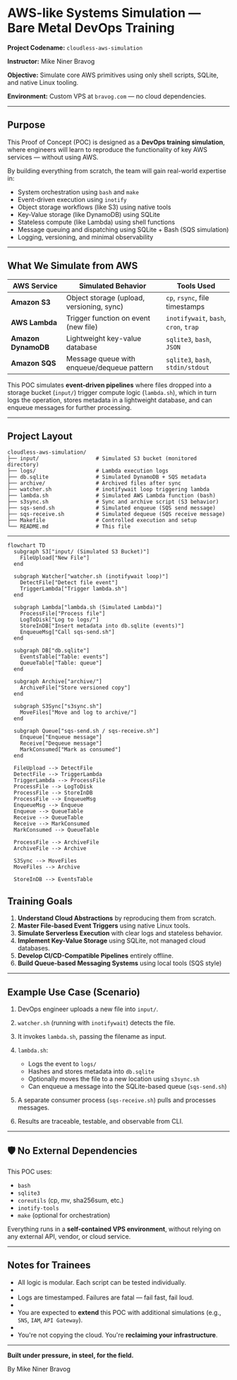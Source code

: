 # AWS-like Systems Simulation — Bare Metal DevOps Training

**Project Codename:** `cloudless-aws-simulation`

**Instructor:** Mike Niner Bravog

**Objective:** Simulate core AWS primitives using only shell scripts, SQLite, and native Linux tooling.

**Environment:** Custom VPS at `bravog.com` — no cloud dependencies.

---

## Purpose

This Proof of Concept (POC) is designed as a **DevOps training simulation**, where engineers will learn to reproduce the functionality of key AWS services — without using AWS.

By building everything from scratch, the team will gain real-world expertise in:

* System orchestration using `bash` and `make`
* Event-driven execution using `inotify`
* Object storage workflows (like S3) using native tools
* Key-Value storage (like DynamoDB) using SQLite
* Stateless compute (like Lambda) using shell functions
* Message queuing and dispatching using SQLite + Bash (SQS simulation)
* Logging, versioning, and minimal observability

---

## What We Simulate from AWS

| AWS Service         | Simulated Behavior                         | Tools Used                            |
| ------------------- | ------------------------------------------ | ------------------------------------- |
| **Amazon S3**       | Object storage (upload, versioning, sync)  | `cp`, `rsync`, file timestamps        |
| **AWS Lambda**      | Trigger function on event (new file)       | `inotifywait`, `bash`, `cron`, `trap` |
| **Amazon DynamoDB** | Lightweight key-value database             | `sqlite3`, `bash`, `JSON`             |
| **Amazon SQS**      | Message queue with enqueue/dequeue pattern | `sqlite3`, `bash`, `stdin/stdout`     |

This POC simulates **event-driven pipelines** where files dropped into a storage bucket (`input/`) trigger compute logic (`lambda.sh`), which in turn logs the operation, stores metadata in a lightweight database, and can enqueue messages for further processing.

---

## Project Layout

```
cloudless-aws-simulation/
├── input/                  # Simulated S3 bucket (monitored directory)
├── logs/                   # Lambda execution logs
├── db.sqlite               # Simulated DynamoDB + SQS metadata
├── archive/                # Archived files after sync
├── watcher.sh              # inotifywait loop triggering lambda
├── lambda.sh               # Simulated AWS Lambda function (bash)
├── s3sync.sh               # Sync and archive script (S3 behavior)
├── sqs-send.sh             # Simulated enqueue (SQS send message)
├── sqs-receive.sh          # Simulated dequeue (SQS receive message)
├── Makefile                # Controlled execution and setup
└── README.md               # This file
```

---

```mermaid
flowchart TD
  subgraph S3["input/ (Simulated S3 Bucket)"]
    FileUpload["New File"]
  end

  subgraph Watcher["watcher.sh (inotifywait loop)"]
    DetectFile["Detect file event"]
    TriggerLambda["Trigger lambda.sh"]
  end

  subgraph Lambda["lambda.sh (Simulated Lambda)"]
    ProcessFile["Process file"]
    LogToDisk["Log to logs/"]
    StoreInDB["Insert metadata into db.sqlite (events)"]
    EnqueueMsg["Call sqs-send.sh"]
  end

  subgraph DB["db.sqlite"]
    EventsTable["Table: events"]
    QueueTable["Table: queue"]
  end

  subgraph Archive["archive/"]
    ArchiveFile["Store versioned copy"]
  end

  subgraph S3Sync["s3sync.sh"]
    MoveFiles["Move and log to archive/"]
  end

  subgraph Queue["sqs-send.sh / sqs-receive.sh"]
    Enqueue["Enqueue message"]
    Receive["Dequeue message"]
    MarkConsumed["Mark as consumed"]
  end

  FileUpload --> DetectFile
  DetectFile --> TriggerLambda
  TriggerLambda --> ProcessFile
  ProcessFile --> LogToDisk
  ProcessFile --> StoreInDB
  ProcessFile --> EnqueueMsg
  EnqueueMsg --> Enqueue
  Enqueue --> QueueTable
  Receive --> QueueTable
  Receive --> MarkConsumed
  MarkConsumed --> QueueTable

  ProcessFile --> ArchiveFile
  ArchiveFile --> Archive

  S3Sync --> MoveFiles
  MoveFiles --> Archive

  StoreInDB --> EventsTable

```

## Training Goals

1. **Understand Cloud Abstractions** by reproducing them from scratch.
2. **Master File-based Event Triggers** using native Linux tools.
3. **Simulate Serverless Execution** with clear logs and stateless behavior.
4. **Implement Key-Value Storage** using SQLite, not managed cloud databases.
5. **Develop CI/CD-Compatible Pipelines** entirely offline.
6. **Build Queue-based Messaging Systems** using local tools (SQS style)

---

## Example Use Case (Scenario)

1. DevOps engineer uploads a new file into `input/`.
2. `watcher.sh` (running with `inotifywait`) detects the file.
3. It invokes `lambda.sh`, passing the filename as input.
4. `lambda.sh`:

   * Logs the event to `logs/`
   * Hashes and stores metadata into `db.sqlite`
   * Optionally moves the file to a new location using `s3sync.sh`
   * Can enqueue a message into the SQLite-based queue (`sqs-send.sh`)
5. A separate consumer process (`sqs-receive.sh`) pulls and processes messages.
6. Results are traceable, testable, and observable from CLI.

---

## 🛡️ No External Dependencies

This POC uses:

* `bash`
* `sqlite3`
* `coreutils` (cp, mv, sha256sum, etc.)
* `inotify-tools`
* `make` (optional for orchestration)

Everything runs in a **self-contained VPS environment**, without relying on any external API, vendor, or cloud service.

---

## Notes for Trainees

* All logic is modular. Each script can be tested individually.
* 
* Logs are timestamped. Failures are fatal — fail fast, fail loud.
* 
* You are expected to **extend** this POC with additional simulations (e.g., `SNS`, `IAM`, `API Gateway`).
* 
* You're not copying the cloud. You're **reclaiming your infrastructure**.

---

**Built under pressure, in steel, for the field.**

By Mike Niner Bravog
